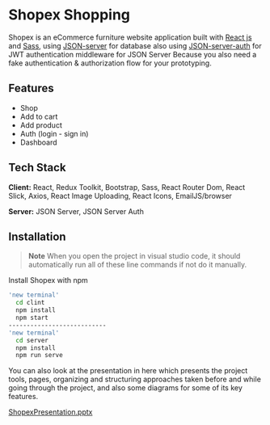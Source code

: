 
# Shopex Shopping

Shopex is an eCommerce furniture website application built with [React js](https://reactjs.org/) and
[Sass](https://sass-lang.com/), using [JSON-server](https://github.com/typicode/json-server) for 
database also using [JSON-server-auth](https://github.com/jeremyben/json-server-auth) 
for JWT authentication middleware for JSON Server Because you also need a fake 
authentication & authorization flow for your prototyping.


## Features

- Shop
- Add to cart
- Add product
- Auth (login - sign in)
- Dashboard


## Tech Stack

**Client:** React, Redux Toolkit, Bootstrap, Sass,
 React Router Dom, React Slick, Axios, React Image Uploading, React Icons, EmailJS/browser

**Server:** JSON Server, JSON Server Auth

## Installation
> **Note**
> When you open the project in visual studio code, it should automatically run all of these line commands if not do it manually.

Install Shopex with npm

```bash
'new terminal'
  cd clint
  npm install 
  npm start
---------------------------
'new terminal'
  cd server
  npm install
  npm run serve
```
    
You can also look at the presentation in here which presents the project tools, pages, organizing and structuring approaches taken before and while going through the project, and also some diagrams for some of its key features.

[ShopexPresentation.pptx](https://github.com/abdulrahman3mad/Shopex-Shopping/files/10304632/ShopexPresentation.pptx)
